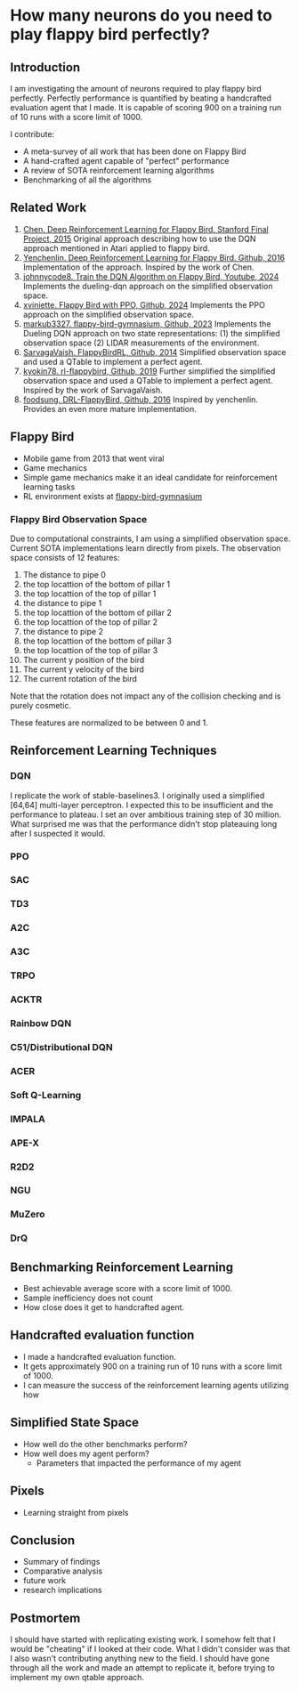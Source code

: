 # How many neurons do you need to play flappy bird perfectly?

## Introduction
I am investigating the amount of neurons required to play flappy bird perfectly. Perfectly performance is quantified by beating a handcrafted evaluation agent that I made. It is capable of scoring 900 on a training run of 10 runs with a score limit of 1000.

I contribute:
- A meta-survey of all work that has been done on Flappy Bird
- A hand-crafted agent capable of "perfect" performance
- A review of SOTA reinforcement learning algorithms
- Benchmarking of all the algorithms

## Related Work

1. [Chen. Deep Reinforcement Learning for Flappy Bird. Stanford Final Project, 2015](https://cs229.stanford.edu/proj2015/362_report.pdf) Original approach describing how to use the DQN approach mentioned in Atari applied to flappy bird.
2. [Yenchenlin. Deep Reinforcement Learning for Flappy Bird. Github, 2016](https://cs229.stanford.edu/proj2015/362_report.pdf) Implementation of the approach. Inspired by the work of Chen.
3. [johnnycode8. Train the DQN Algorithm on Flappy Bird, Youtube, 2024](https://github.com/johnnycode8/dqn_pytorch) Implements the dueling-dqn approach on the simplified observation space.
4. [xviniette. Flappy Bird with PPO, Github, 2024](https://github.com/xviniette/FlappyLearning) Implements the PPO approach on the simplified observation space.
5. [markub3327. flappy-bird-gymnasium, Github, 2023](https://github.com/markub3327/flappy-bird-gymnasium) Implements the Dueling DQN approach on two state representations: (1) the simplified observation space (2) LIDAR measurements of the environment.
6. [SarvagaVaish. FlappyBirdRL, Github, 2014](https://github.com/SarvagyaVaish/FlappyBirdRL) Simplified observation space and used a QTable to implement a perfect agent.
7. [kyokin78. rl-flappybird, Github, 2019](https://github.com/kyokin78/rl-flappybird) Further simplified the simplified observation space and used a QTable to implement a perfect agent. Inspired by the work of SarvagaVaish.
8. [foodsung. DRL-FlappyBird, Github, 2016](https://github.com/foodsung/DRL-FlappyBird) Inspired by yenchenlin. Provides an even more mature implementation.



## Flappy Bird
- Mobile game from 2013 that went viral
- Game mechanics
- Simple game mechanics make it an ideal candidate for reinforcement learning tasks
- RL environment exists at [flappy-bird-gymnasium](https://github.com/markub3327/flappy-bird-gymnasium)

### Flappy Bird Observation Space
Due to computational constraints, I am using a simplified observation space. Current SOTA implementations learn directly from pixels. The observation space consists of 12 features: 
1. The distance to pipe 0
2. the top locattion of the bottom of pillar 1
3. the top locattion of the top of pillar 1
4. the distance to pipe 1
5. the top locattion of the bottom of pillar 2
6. the top locattion of the top of pillar 2
7. the distance to pipe 2
8. the top locattion of the bottom of pillar 3
9. the top locattion of the top of pillar 3
10. The current y position of the bird
11. The current y velocity of the bird
12. The current rotation of the bird

Note that the rotation does not impact any of the collision checking and is purely cosmetic.

These features are normalized to be between 0 and 1.


## Reinforcement Learning Techniques
### DQN
I replicate the work of stable-baselines3. I originally used a simplified [64,64] multi-layer perceptron. I expected this to be insufficient and the performance to plateau. I set an over ambitious training step of 30 million. What surprised me was that the performance didn't stop plateauing long after I suspected it would.
### PPO

### SAC

### TD3

### A2C

### A3C

### TRPO

### ACKTR

### Rainbow DQN

### C51/Distributional DQN

### ACER

### Soft Q-Learning

### IMPALA

### APE-X

### R2D2

### NGU

### MuZero

### DrQ

## Benchmarking Reinforcement Learning
- Best achievable average score with a score limit of 1000.
- Sample inefficiency does not count
- How close does it get to handcrafted agent. 

## Handcrafted evaluation function
- I made a handcrafted evaluation function.
- It gets approximately 900 on a training run of 10 runs with a score limit of 1000.
- I can measure the success of the reinforcement learning agents utilizing how 

## Simplified State Space
- How well do the other benchmarks perform?
- How well does my agent perform?
  * Parameters that impacted the performance of my agent

## Pixels
- Learning straight from pixels

## Conclusion
- Summary of findings
- Comparative analysis
- future work
- research implications

## Postmortem

I should have started with replicating existing work. I somehow felt that I would be "cheating" if I looked at their code. What I didn't consider was that I also wasn't contributing anything new to the field. I should have gone through all the work and made an attempt to replicate it, before trying to implement my own qtable approach.
